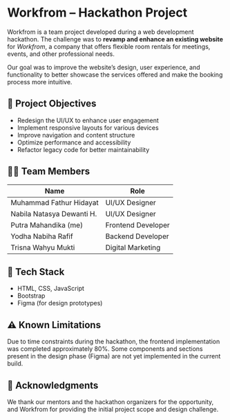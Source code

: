 # Workfrom – Hackathon Project

Workfrom is a team project developed during a web development hackathon. The challenge was to **revamp and enhance an existing website** for _Workfrom_, a company that offers flexible room rentals for meetings, events, and other professional needs.

Our goal was to improve the website’s design, user experience, and functionality to better showcase the services offered and make the booking process more intuitive.

## 🔧 Project Objectives

- Redesign the UI/UX to enhance user engagement
- Implement responsive layouts for various devices
- Improve navigation and content structure
- Optimize performance and accessibility
- Refactor legacy code for better maintainability

## 🧑‍💻 Team Members

| Name              | Role                 |
|-------------------|----------------------|
| Muhammad Fathur Hidayat         | UI/UX Designer   |
| Nabila Natasya Dewanti H.         | UI/UX Designer    |
| Putra Mahandika (me)    | Frontend Developer       |
| Yodha Nabiha Rafif         | Backend Developer      |
| Trisna Wahyu Mukti        | Digital Marketing          |

## 🚀 Tech Stack

- HTML, CSS, JavaScript
- Bootstrap
- Figma (for design prototypes)

## ⚠️ Known Limitations

Due to time constraints during the hackathon, the frontend implementation was completed approximately 80%. Some components and sections present in the design phase (Figma) are not yet implemented in the current build.

## 🤝 Acknowledgments

We thank our mentors and the hackathon organizers for the opportunity, and Workfrom for providing the initial project scope and design challenge.
